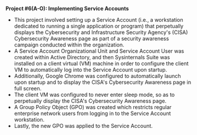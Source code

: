 **Project #6(A-O): Implementing Service Accounts**

- This project involved setting up a Service Account (i.e., a workstation dedicated to running a single application or program) that perpetually displays the Cybersecurity and Infrastructure Security Agency's (CISA) Cybersecurity Awareness page as part of a security awareness campaign conducted within the organization.
- A Service Account Organizational Unit and Service Account User was created within Active Directory, and then Sysinternals Suite was installed on a client virtual (VM) machine in order to configure the client VM to automatically log into the Service Account upon startup. 
- Additionally, Google Chrome was configured to automatically launch upon startup and to display the CISA's Cybersecurity Awareness page in full screen.
- The client VM was configured to never enter sleep mode, so as to perpetually display the CISA's Cybersecurity Awareness page.
- A Group Policy Object (GPO) was created which restricts regular enterprise network users from logging in to the Service Account workstation.
- Lastly, the new GPO was applied to the Service Account.
